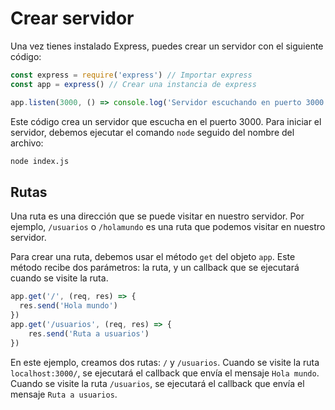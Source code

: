 # Crear servidor

Una vez tienes instalado Express, puedes crear un servidor con el siguiente código:

```js
const express = require('express') // Importar express
const app = express() // Crear una instancia de express

app.listen(3000, () => console.log('Servidor escuchando en puerto 3000')) // Iniciar el servidor
```

Este código crea un servidor que escucha en el puerto 3000. Para iniciar el servidor, debemos ejecutar el comando `node` seguido del nombre del archivo:

```bash
node index.js
```

## Rutas

Una ruta es una dirección que se puede visitar en nuestro servidor. Por ejemplo, `/usuarios` o `/holamundo` es una ruta que podemos visitar en nuestro servidor. 

Para crear una ruta, debemos usar el método `get` del objeto `app`. Este método recibe dos parámetros: la ruta, y un callback que se ejecutará cuando se visite la ruta.

```js
app.get('/', (req, res) => {
  res.send('Hola mundo')
})
app.get('/usuarios', (req, res) => {
    res.send('Ruta a usuarios')
})
```

En este ejemplo, creamos dos rutas: `/` y `/usuarios`. Cuando se visite la ruta `localhost:3000/`, se ejecutará el callback que envía el mensaje `Hola mundo`. Cuando se visite la ruta `/usuarios`, se ejecutará el callback que envía el mensaje `Ruta a usuarios`.

